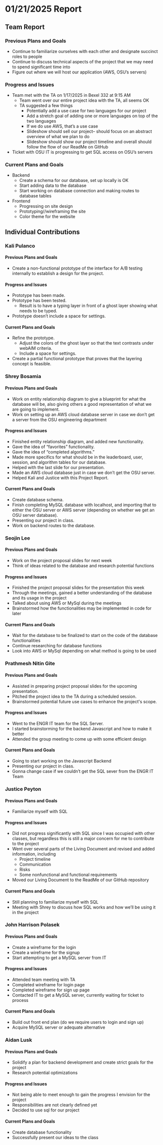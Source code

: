 # 01/21/2025 Report

## Team Report

### Previous Plans and Goals

- Continue to familiarize ourselves with each other and designate succinct roles to people  
- Continue to discuss technical aspects of the project that we may need to spend significant time into  
- Figure out where we will host our application (AWS, OSU’s servers)

### Progress and Issues

- Team met with the TA on 1/17/2025 in Bexel 332 at 9:15 AM  
  - Team went over our entire project idea with the TA, all seems OK  
  - TA suggested a few things  
    - Potentially add a use case for two languages for our project  
    - Add a stretch goal of adding one or more languages on top of the two languages  
    - If we do use AWS, that’s a use case  
    - Slideshow should sell our project– should focus on an abstract overview of what we plan to do  
    - Slideshow should show our project timeline and overall should follow the flow of our ReadMe on GitHub  
- Ticket with OSU IT is progressing to get SQL access on OSU’s servers

### Current Plans and Goals

- Backend  
  - Create a schema for our database, set up locally is OK
  - Start adding data to the database
  - Start working on database connection and making routes to database tables  
- Frontend  
  - Progressing on site design  
  - Prototyping//wireframing the site
  - Color theme for the website

## Individual Contributions

### Kali Pulanco

#### Previous Plans and Goals

- Create a non-functional prototype of the interface for A/B testing internally to establish a design for the project.

#### Progress and Issues

- Prototype has been made.  
- Prototype has been tested.  
  - Result is to have a typing layer in front of a ghost layer showing what needs to be typed.  
- Prototype doesn’t include a space for settings.

#### Current Plans and Goals

- Refine the prototype.  
  - Adjust the colors of the ghost layer so that the text contrasts under webAIM criteria.  
  - Include a space for settings.  
- Create a partial functional prototype that proves that the layering concept is feasible.

### Shrey Bosamia

#### Previous Plans and Goals

- Work on entity relationship diagram to give a blueprint for what the database will be, also giving others a good representation of what we are going to implement.  
- Work on setting up an AWS cloud database server in case we don’t get a server from the OSU engineering department

#### Progress and Issues

- Finished entity relationship diagram, and added new functionality.  
- Gave the idea of “favorites” functionality.  
- Gave the idea of “completed algorithms.”  
- Made more specifics for what should be in the leaderboard, user, session, and algorithm tables for our database.  
- Helped with the last slide for our presentation.  
- Made an AWS cloud database just in case we don’t get the OSU server.  
- Helped Kali and Justice with this Project Report.

#### Current Plans and Goals

- Create database schema.  
- Finish completing MySQL database with localhost, and importing that to either the OSU server or AWS server (depending on whether we get an OSU server database).  
- Presenting our project in class.  
- Work on backend routes to the database.

### Seojin Lee

#### Previous Plans and Goals

- Work on the project proposal slides for next week  
- Think of ideas related to the database and research potential functions

#### Progress and Issues

- Finished the project proposal slides for the presentation this week  
- Through the meetings, gained a better understanding of the database and its usage in the project  
- Talked about using AWS or MySql during the meetings  
- Brainstormed how the functionalities may be implemented in code for later

#### Current Plans and Goals

- Wait for the database to be finalized to start on the code of the database functionalities  
- Continue researching for database functions  
- Look into AWS or MySql depending on what method is going to be used

### Prathmesh Nitin Gite

#### Previous Plans and Goals

- Assisted in preparing project proposal slides for the upcoming presentation.  
- Pitched the project idea to the TA during a scheduled session.  
- Brainstormed potential future use cases to enhance the project's scope.

#### Progress and Issues

- Went to the ENGR IT team for the SQL Server.  
- I started brainstorming for the backend Javascript and how to make it better  
- Attended the group meeting to come up with some efficient design

#### Current Plans and Goals

- Going to start working on the Javascript Backend  
- Presenting our project in class.  
- Gonna change case if we couldn’t get the SQL sever from the ENGR IT Team

### Justice Peyton

#### Previous Plans and Goals

- Familiarize myself with SQL

#### Progress and Issues

- Did not progress significantly with SQL since I was occupied with other classes, but regardless this is still a major concern for me to contribute to the project  
- Went over several parts of the Living Document and revised and added information, including  
  - Project timeline  
  - Communication  
  - Risks  
  - Some nonfunctional and functional requirements  
- Moved our Living Document to the ReadMe of our GitHub repository

#### Current Plans and Goals

- Still planning to familiarize myself with SQL  
- Meeting with Shrey to discuss how SQL works and how we’ll be using it in the project

### John Harrison Polasek

#### Previous Plans and Goals

- Create a wireframe for the login 
- Create a wireframe for the signup
- Start attempting to get a MySQL server from IT
#### Progress and Issues

- Attended team meeting with TA
- Completed wireframe for login page
- Completed wireframe for sign up page
- Contacted IT to get a MySQL server, currently waiting for ticket to process
#### Current Plans and Goals

- Build out front end plan (do we require users to login and sign up)
- Acquire MySQL server or adequate alternative
### Aidan Lusk

#### Previous Plans and Goals

- Solidify a plan for backend development and create strict goals for the project  
- Research potential optimizations

#### Progress and Issues

- Not being able to meet enough to gain the progress I envision for the project  
- Responsibilities are not clearly defined yet  
- Decided to use sql for our project

#### Current Plans and Goals

- Create database functionality  
- Successfully present our ideas to the class
